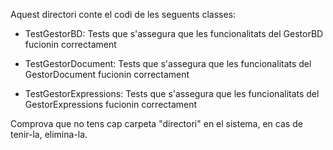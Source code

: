 Aquest directori conte el codi de les seguents classes:

- TestGestorBD: Tests que s'assegura que les funcionalitats del GestorBD fucionin correctament

- TestGestorDocument: Tests que s'assegura que les funcionalitats del GestorDocument fucionin correctament

- TestGestorExpressions: Tests que s'assegura que les funcionalitats del GestorExpressions fucionin correctament

Comprova que no tens cap carpeta "directori" en el sistema, en cas de tenir-la, elimina-la.